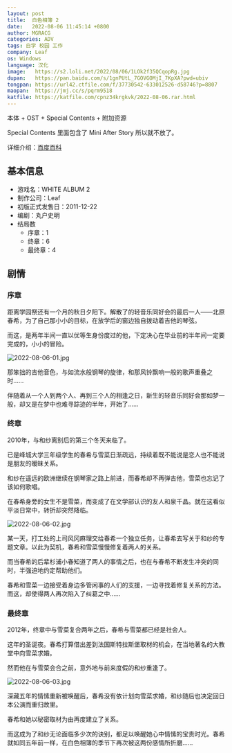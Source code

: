 ```yaml
---
layout: post
title:  白色相簿 2
date:   2022-08-06 11:45:14 +0800
author: MGRACG
categories: ADV
tags: 白学 校园 工作
company: Leaf
os: Windows
language: 汉化
image:   https://s2.loli.net/2022/08/06/1LOk2f35QCqopRg.jpg
dupan:   https://pan.baidu.com/s/1gnPUtL_7GOVGOMjI_7KpXA?pwd=ubiv
tongpan: https://url42.ctfile.com/f/37730542-633012526-d58746?p=8807
maopan:  https://jmj.cc/s/pqrm9518
katfile: https://katfile.com/cpnz34krgkvk/2022-08-06.rar.html
---
```


本体 + OST + Special Contents + 附加资源

Special Contents 里面包含了 Mini After Story 所以就不放了。

详细介绍：[百度百科](https://baike.baidu.com/item/%E7%99%BD%E8%89%B2%E7%9B%B8%E7%B0%BF2/8647515)

## 基本信息

- 游戏名：WHITE ALBUM 2
- 制作公司：Leaf
- 初版正式发售日：2011-12-22
- 编剧：丸户史明
- 结局数
  - 序章：1
  - 终章：6
  - 最终章：4

## 剧情

### 序章

距离学园祭还有一个月的秋日夕阳下。解散了的轻音乐同好会的最后一人——北原春希，为了自己那小小的目标，在放学后的窗边独自拨动着吉他的琴弦。

而这，是两年半间一直以优等生身份度过的他，下定决心在毕业前的半年间一定要完成的，小小的冒险。

![2022-08-06-01.jpg](https://s2.loli.net/2022/08/06/rqYxFpbNJzliH2s.jpg)

那笨拙的吉他音色，与如流水般钢琴的旋律，和那风铃飘响一般的歌声重叠之时……

伴随着从一个人到两个人、再到三个人的相逢之日，新生的轻音乐同好会那如梦一般，却又是在梦中也难寻踪迹的半年，开始了……


### 终章

2010年，与和纱离别后的第三个冬天来临了。

已是峰城大学三年级学生的春希与雪菜日渐疏远，持续着既不能说是恋人也不能说是朋友的暧昧关系。

和纱在遥远的欧洲继续在钢琴家之路上前进，而春希却不再弹吉他，雪菜也忘记了该如何歌唱。

在春希身旁的女生不是雪菜，而变成了在文学部认识的友人和泉千晶。就在这看似平淡日常中，转折却突然降临。

![2022-08-06-02.jpg](https://s2.loli.net/2022/08/06/SRvuMawlnPFO3sL.jpg)

某一天，打工处的上司风冈麻理交给春希一个独立任务，让春希去写关于和纱的专题文章。以此为契机，春希和雪菜慢慢修复着两人的关系。

而当春希的后辈杉浦小春知道了两人的事情之后，也在与春希不断发生冲突的同时，半强迫地约定帮助他们。

春希和雪菜一边接受着身边多管闲事的人们的支援，一边寻找着修复关系的方法。而这，却使得两人再次陷入了纠葛之中……


### 最终章

2012年，终章中与雪菜复合两年之后，春希与雪菜都已经是社会人。

这年的圣诞夜。春希打算借出差到法国斯特拉斯堡取材的机会，在当地著名的大教堂中向雪菜求婚。

然而他在与雪菜会合之前，意外地与前来度假的和纱重逢了。

![2022-08-06-03.jpg](https://s2.loli.net/2022/08/06/mSH4qprvBkWwu5T.jpg)

深藏五年的情愫重新被唤醒后，春希没有依计划向雪菜求婚，和纱随后也决定回日本公演而重归故里。

春希和她以秘密取材为由再度建立了关系。

而这成为了和纱无论面临多少次的诀别，都足以唤醒她心中情愫的宝贵时光。春希就如同五年前一样，在白色相簿的季节下再次被这两份感情所折磨……